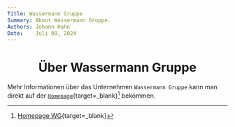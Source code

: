 ```yaml
---
Title: Wassermann Gruppe
Summary: About Wassermann Gruppe.
Authors: Johann Hahn
Date:    Juli 09, 2024
---
```


<h1 align="center">Über Wassermann Gruppe</h1>

Mehr Informationen über das Unternehmen `Wassermann Gruppe` kann man direkt auf der [`Homepage`][Homepage]{target=\_blank}[^1] bekommen.

[Homepage]: https://wassermanngruppe.de/


[^1]: [Homepage WG](https://wassermanngruppe.de/){target=\_blank}

